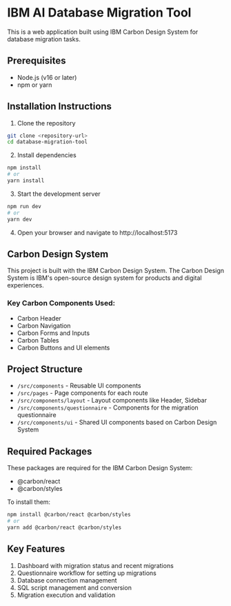 
# IBM AI Database Migration Tool

This is a web application built using IBM Carbon Design System for database migration tasks.

## Prerequisites

- Node.js (v16 or later)
- npm or yarn

## Installation Instructions

1. Clone the repository
```bash
git clone <repository-url>
cd database-migration-tool
```

2. Install dependencies
```bash
npm install
# or
yarn install
```

3. Start the development server
```bash
npm run dev
# or
yarn dev
```

4. Open your browser and navigate to http://localhost:5173

## Carbon Design System

This project is built with the IBM Carbon Design System. The Carbon Design System is IBM's open-source design system for products and digital experiences.

### Key Carbon Components Used:
- Carbon Header
- Carbon Navigation
- Carbon Forms and Inputs
- Carbon Tables
- Carbon Buttons and UI elements

## Project Structure

- `/src/components` - Reusable UI components
- `/src/pages` - Page components for each route
- `/src/components/layout` - Layout components like Header, Sidebar
- `/src/components/questionnaire` - Components for the migration questionnaire
- `/src/components/ui` - Shared UI components based on Carbon Design System

## Required Packages

These packages are required for the IBM Carbon Design System:
- @carbon/react
- @carbon/styles

To install them:
```bash
npm install @carbon/react @carbon/styles
# or
yarn add @carbon/react @carbon/styles
```

## Key Features

1. Dashboard with migration status and recent migrations
2. Questionnaire workflow for setting up migrations
3. Database connection management
4. SQL script management and conversion
5. Migration execution and validation
